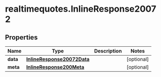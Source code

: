 # realtimequotes.InlineResponse20072

## Properties

Name | Type | Description | Notes
------------ | ------------- | ------------- | -------------
**data** | [**InlineResponse20072Data**](InlineResponse20072Data.md) |  | [optional] 
**meta** | [**InlineResponse200Meta**](InlineResponse200Meta.md) |  | [optional] 


